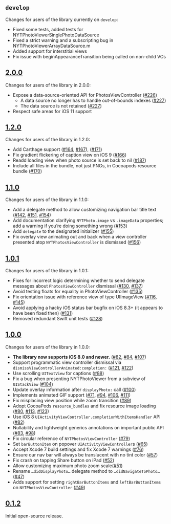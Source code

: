 ## `develop`

Changes for users of the library currently on `develop`:

- Fixed some tests, added tests for NYTPhotoViewerSinglePhotoDataSource
- Fixed a strict warning and a subscripting bug in NYTPhotoViewerArrayDataSource.m
- Added support for interstitial views
- Fix issue with beginAppearanceTransition being called on non-child VCs

## [2.0.0](https://github.com/NYTimes/NYTPhotoViewer/releases/tag/2.0.0)

Changes for users of the library in 2.0.0:

- Expose a data-source-oriented API for PhotosViewController ([#226](https://github.com/NYTimes/NYTPhotoViewer/pull/226))
    - A data source no longer has to handle out-of-bounds indexes ([#227](https://github.com/NYTimes/NYTPhotoViewer/pull/227))
    - The data source is not retained ([#227](https://github.com/NYTimes/NYTPhotoViewer/pull/227))
- Respect safe areas for iOS 11 support

## [1.2.0](https://github.com/NYTimes/NYTPhotoViewer/releases/tag/1.2.0)

Changes for users of the library in 1.2.0:

- Add Carthage support ([#164](https://github.com/NYTimes/NYTPhotoViewer/pull/164), [#167](https://github.com/NYTimes/NYTPhotoViewer/pull/167)), ([#171](https://github.com/NYTimes/NYTPhotoViewer/pull/171))
- Fix gradient flickering of caption view on iOS 9 ([#166](https://github.com/NYTimes/NYTPhotoViewer/pull/166))
- Readd loading view when photo source is set back to nil ([#187](https://github.com/NYTimes/NYTPhotoViewer/pull/187))
- Include all files in the bundle, not just PNGs, in Cocoapods resource bundle ([#170](https://github.com/NYTimes/NYTPhotoViewer/pull/170))

## [1.1.0](https://github.com/NYTimes/NYTPhotoViewer/releases/tag/1.1.0)

Changes for users of the library in 1.1.0:

- Add a delegate method to allow customizing navigation bar title text ([#142](https://github.com/NYTimes/NYTPhotoViewer/pull/142), [#151](https://github.com/NYTimes/NYTPhotoViewer/pull/151), [#154](https://github.com/NYTimes/NYTPhotoViewer/pull/154))
- Add documentation clarifying `NYTPhoto.image` vs `.imageData` properties; add a warning if you’re doing something wrong ([#153](https://github.com/NYTimes/NYTPhotoViewer/pull/152))
- Add `delegate` to the designated initializer ([#155](https://github.com/NYTimes/NYTPhotoViewer/pull/155))
- Fix overlay view animating out and back when a view controller presented atop `NYTPhotosViewController` is dismissed ([#156](https://github.com/NYTimes/NYTPhotoViewer/pull/156))

## [1.0.1](https://github.com/NYTimes/NYTPhotoViewer/releases/tag/1.0.1)

Changes for users of the library in 1.0.1:

- Fixes for incorrect logic determining whether to send delegate messages about `PhotosViewController` dismissal ([#130](https://github.com/NYTimes/NYTPhotoViewer/pull/130), [#137](https://github.com/NYTimes/NYTPhotoViewer/pull/137))
- Avoid testing floats for equality in PhotoViewController ([#135](https://github.com/NYTimes/NYTPhotoViewer/pull/135))
- Fix orientation issue with reference view of type UIImageView ([#116](https://github.com/NYTimes/NYTPhotoViewer/pull/116), [#145](https://github.com/NYTimes/NYTPhotoViewer/pull/145))
- Avoid applying a hacky iOS status bar bugfix on iOS 8.3+ (it appears to have been fixed then) ([#131](https://github.com/NYTimes/NYTPhotoViewer/issues/131))
- Removed redundant Swift unit tests ([#128](https://github.com/NYTimes/NYTPhotoViewer/pull/128))

## [1.0.0](https://github.com/NYTimes/NYTPhotoViewer/releases/tag/1.0.0)

Changes for users of the library in 1.0.0:

- **The library now supports iOS 8.0 and newer.** ([#82](https://github.com/NYTimes/NYTPhotoViewer/pull/82), [#84](https://github.com/NYTimes/NYTPhotoViewer/pull/84), [#107](https://github.com/NYTimes/NYTPhotoViewer/pull/107))
- Support programmatic view controller dismissal via `dismissViewControllerAnimated:completion:` ([#121](https://github.com/NYTimes/NYTPhotoViewer/pull/121), [#122](https://github.com/NYTimes/NYTPhotoViewer/pull/122))
- Use scrolling `UITextView` for captions ([#88](https://github.com/NYTimes/NYTPhotoViewer/pull/88))
- Fix a bug when presenting NYTPhotoViewer from a subview of `UIStackView` ([#104](https://github.com/NYTimes/NYTPhotoViewer/pull/104))
- Update overlay information after `displayPhoto:` call ([#100](https://github.com/NYTimes/NYTPhotoViewer/pull/100))
- Implements animated GIF support ([#71](https://github.com/NYTimes/NYTPhotoViewer/pull/71), [#94](https://github.com/NYTimes/NYTPhotoViewer/pull/94), [#106](https://github.com/NYTimes/NYTPhotoViewer/pull/106), [#111](https://github.com/NYTimes/NYTPhotoViewer/pull/111))
- Fix misplacing view position while zoom transition ([#89](https://github.com/NYTimes/NYTPhotoViewer/pull/89))
- Adopt CocoaPods `resource_bundles` and fix resource image loading ([#80](https://github.com/NYTimes/NYTPhotoViewer/pull/80), [#113](https://github.com/NYTimes/NYTPhotoViewer/pull/113), [#123](https://github.com/NYTimes/NYTPhotoViewer/pull/123))
- Use iOS 8 `UIActivityViewController.completionWithItemsHandler` API ([#82](https://github.com/NYTimes/NYTPhotoViewer/pull/82))
- Nullability and lightweight generics annotations on important public API ([#83](https://github.com/NYTimes/NYTPhotoViewer/pull/83), [#98](https://github.com/NYTimes/NYTPhotoViewer/pull/98))
- Fix circular reference of `NYTPhotosViewController` ([#79](https://github.com/NYTimes/NYTPhotoViewer/pull/79))
- Set `barButtonItem` on popover `UIActivityViewController`s ([#65](https://github.com/NYTimes/NYTPhotoViewer/pull/65/))
- Accept Xcode 7 build settings and fix Xcode 7 warnings ([#76](https://github.com/NYTimes/NYTPhotoViewer/pull/76))
- Ensure our nav bar will always be translucent with no tint color ([#57](https://github.com/NYTimes/NYTPhotoViewer/pull/57))
- Fix crash on tapping Share button on iPad ([#52](https://github.com/NYTimes/NYTPhotoViewer/pull/52))
- Allow customizing maximum photo zoom scale([#51](https://github.com/NYTimes/NYTPhotoViewer/pull/51))
- Rename `…didDisplayPhoto…` delegate method to `…didNavigateToPhoto…` ([#47](https://github.com/NYTimes/NYTPhotoViewer/pull/47))
- Adds support for setting `rightBarButtonItems` and `leftBarButtonItems` on `NYTPhotosViewController` ([#49](https://github.com/NYTimes/NYTPhotoViewer/pull/49))

## [0.1.2](https://github.com/NYTimes/NYTPhotoViewer/releases/tag/0.1.2)

Initial open-source release.
